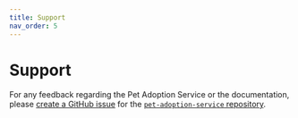 ```yaml
---
title: Support
nav_order: 5
---
```


# Support

For any feedback regarding the Pet Adoption Service or the documentation, please [create a GitHub issue](https://docs.github.com/en/issues/tracking-your-work-with-issues/using-issues/creating-an-issue) for the [`pet-adoption-service` repository](https://github.com/syangabq/pet-adoption-service/issues).
